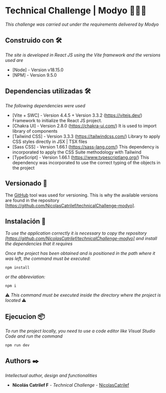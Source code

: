 # Technical Challenge | Modyo 👨🏽‍💻

_This challenge was carried out under the requirements delivered by Modyo_


## Construido con 🛠️

_The site is developed in React JS using the Vite framework and the versions used are_

* [Node] - Version v18.15.0
* [NPM] - Version 9.5.0

## Dependencias utilizadas 🛠️

_The following dependencies were used_

* [Vite + SWC] - Version 4.4.5 + Version 3.3.2 (https://vitejs.dev/)
    Framework to initialize the React JS project.
* [Chakra UI] - Version 2.8.0 (https://chakra-ui.com/)
    It is used to import library of components
* [Tailwind CSS] - Version 3.3.3 (https://tailwindcss.com/)
    Library to apply CSS styles directly in JSX | TSX files
* [Sass CSS] - Version 1.66.1 (https://sass-lang.com/)
    This dependency is incorporated to apply the CSS Suite methodology with Tailwind
* [TypeScript] - Version 1.66.1 (https://www.typescriptlang.org/)
    This dependency was incorporated to use the correct typing of the objects in the project

## Versionado 📌 

The [GitHub](https://github.com/) tool was used for versioning. This is why the available versions are found in the repository [https://github.com/NicolasCatrilef/technicalChallenge-modyo].

## Instalación 🔧

_To use the application correctly it is necessary to copy the repository [https://github.com/NicolasCatrilef/technicalChallenge-modyo] and install the dependencies that it requires_

_Once the project has been obtained and is positioned in the path where it was left, the command must be executed:_
```
npm install
```
_or the abbreviation:_
```
npm i
```

 ⚠️ _This command must be executed inside the directory where the project is located_ ⚠️

## Ejecucion 📦

_To run the project locally, you need to use a code editor like Visual Studio Code and run the command_
```
npm run dev
```

## Authors ✒️

_Intellectual author, design and functionalities_

* **Nicolás Catrilef F** - *Technical Challenge* - [NicolasCatrilef](https://github.com/NicolasCatrilef)
